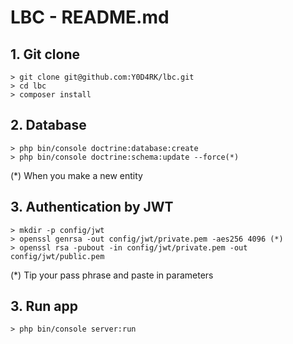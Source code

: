# LBC - README.md


## 1. Git clone
```
> git clone git@github.com:Y0D4RK/lbc.git
> cd lbc
> composer install

```

## 2. Database
```
> php bin/console doctrine:database:create
> php bin/console doctrine:schema:update --force(*)

```
(\*) When you make a new entity

## 3. Authentication by JWT 
```
> mkdir -p config/jwt
> openssl genrsa -out config/jwt/private.pem -aes256 4096 (*)
> openssl rsa -pubout -in config/jwt/private.pem -out config/jwt/public.pem

```
(\*) Tip your pass phrase and paste in parameters

## 3. Run app
```
> php bin/console server:run

```